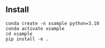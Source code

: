 ## Install
```shell
conda create -n xsample python=3.10
conda activate xsample
cd xsample
pip install -e .
```
